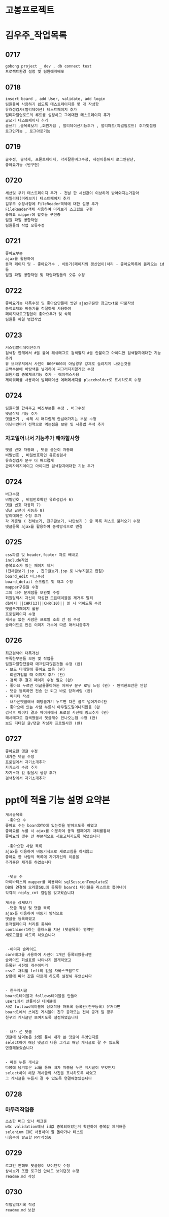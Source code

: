 # 고봉프로젝트
#  김우주_작업목록

## 0717
	gobong project _ dev , db connect test
	프로젝트환경 설정 및 팀원에게배포

## 0718
	insert board , add User, validate, add login
	팀원들이 사용하기 쉽도록 테스트페이지를 몇 개 작성함
	유효성검사(발리데이션) 테스트페이지 추가
	멀티파일업로드의 루트를 설정하고 그에대한 테스트페이지 추가
	글쓰기 테스트페이지 추가
	글쓰기 ,글목록보기 ,회원가입 , 발리데이션기능추가 , 멀티파트(파일업로드) 추가및설정
	로그인기능 , 로그아웃기능

## 0719
	글수정, 글삭제, 프론트페이지, 각자잘한버그수정, 세션이용해서 로그인판단,
	좋아요기능 (반구현)

## 0720
	세션및 쿠키 테스트페이지 추가 - 전날 한 세션값이 이상하게 받아와지는거같아
	파일리더(미리보기) 테스트페이지 추가
	김우주 수정사항에 FileReader객체에 대한 설명 추가
	FileReader객체 사용하여 미리보기 스크립트 구현
	좋아요 mapper에 할것들 구현중
	팀원 파일 병합작업
	팀원들의 작업 오류수정

## 0721
	좋아요부분
	ajax를 활용하여
	동적 페이지 및 - 좋아요개수 , 비동기(페이지의 갱신없이)처리 - 좋아요목록에 올라오는 id들 
	팀원 파일 병합작업 및 작업파일들의 오류 수정

## 0722
	좋아요기능 대폭수정 및 좋아요만들때 썻던 ajax구문만 참고txt로 따로작성
	동적교체와 비동기를 적절하게 사용하여
	페이지새로고침없이 좋아요추가 및 삭제 
	팀원들 파일 병합작업

## 0723
	커스텀발리데이션추가
	검색창 한개에서 #을 붙여 해쉬태그로 검색할지 #을 안붙이고 아이디만 검색할지에대한 기능 추가
	뷰 브라우저에서 사진이 800*600이 아닐경우 강제로 늘려지게 나오는것을
	공백부분에 바탕색을 넣게하여 찌그러지지않게끔 수정
	회원가입 중복체크기능 추가 - 에이잭스사용
	제이쿼리를 사용하여 발리데이션 에러메세지를 placeholder로 표시하도록 수정

## 0724
	팀원파일 합쳐주고 빠진부분들 수정 , 버그수정
	댓글삭제 기능 추가
	댓글쓰기 , 삭제 시 매끄럽게 안넘어가지는 부분 수정
	이닛바인더가 전역으로 먹는점을 보완 및 사용법 주석 추가

###	자고일어나서 기능추가 해야할사항
	댓글 번호 자동화 , 댓글 글쓴이 자동화
	비밀번호 , 비밀번호확인 유효성검사
	유효성검사 문구 더 매끄럽게
	관리자페지이이고 아이디만 검색할지에대한 기능 추가

## 0724
	버그수정
	비밀번호 , 비밀번호확인 유효성검사 6)
	댓글 번호 자동화 7)
	댓글 글쓴이 자동화 8)
	발리데이션 수정 추가
	각 계층별 ( 전체보기, 친구글보기, 나만보기 ) 글 목록 리스트 불러오기 수정
	댓글등록 ajax를 활용하여 동적방식으로 변경

## 0725
	css파일 및 header,footer 따로 빼내고
	include작업
	중복요소가 있는 페이지 제거
	(전체글보기.jsp , 친구글보기.jsp 로 나누지않고 합침)
	board_edit 버그수정
	board_detail 스크립트 및 태그 수정
	mapper구문들 수정
	그외 다수 문제점들 보완및 수정
	회원탈퇴시 자신이 작성한 모든테이블을 제거후 탈퇴
	db에서 ||CHR(13)||CHR(10)|| 쓸 시 먹히도록 수정
	댓글쓰기페이지 활용
	프로필페이지 수정
	게시글 없는 사람은 프로필 조회 안 됨 수정
	슬라이드로 만든 이미지 개수에 따른 매커니즘추가

## 0726
	최근검색어 대폭개선 
	부족한부분들 보완 및 작업들
	팀원파일합쳤을때 매끄럽지않은것들 수정 (완)
	- 보드 디테일에 좋아요 없음 (완)
	- 회원가입할 때 이미지 추가 (완)
	- 검색 후 결과 페이지 수정 필요 (완)
	- 좋아요 누르면 이글을좋아하눈 어쩌구 문구 로딩 느림 (완) - 완벽한보안은 안함
	- 댓글 등록하면 전송 안 되고 바로 닫혀버림 (완)
	- 피피티 작성 
	- 내가쓴댓글에서 해당글가기 누르면 다른 글로 넘어가요(완
	- 좋아요에 있는 사람 누를시 아무일도일어나지않음 (완
	검색후 아이디 결과 페이지에서 프로필 사진에 링크추가 (완)
	해시태그로 검색했을시 댓글개수 안나오는점 수정 (완)
	보드 디테일 글/댓글 작성자 프로필사진 (완)

## 0727
	좋아요한 댓글 수정
	내가쓴 댓글 수정
	프로필에서 자기소개추가
	자기소개 수정 추가
	자기소개 값 없을시 생성 추가
	검색창에서 자기소개추가

# ppt에 적을 기능 설명 요약본

	게시글목록
	 -좋아요 수
	좋아요 수는 boardDTO에 있는것을 받아오도록 하였고
	좋아요를 누를 시 ajax를 이용하여 동적 웹페이지 처리를통해
	좋아요의 갯수 만 부분적으로 새로고쳐지도록 하였습니다
	
	 -좋아요한 사람 목록
	ajax를 이용하여 비동기식으로 새로고침을 하지않고
	좋아요 한 사람의 목록에 자기자신의 이름을
	추가혹은 제거를 하였습니다
	
	
	 -댓글 수
	마이바티스의 mapper를 이용하여 sqlSessionTemplate로
	DB와 연결해 오라클SQL에 등록한 board1 테이블을 리스트로 뽑아내어
	각각의 reply_cnt 컬럼을 갖고왔습니다
	
	게시글 상세보기
	 -댓글 작성 및 댓글 목록
	ajax를 이용하여 비동기 방식으로
	댓글을 등록하였고
	동적웹페이지 처리를 통하여
	container1라는 클래스를 지닌 (댓글목록) 영역만
	새로고침을 하도록 하였습니다
	
	
	 -이미지 슬라이드
	core태그를 사용하여 사진이 1개만 등록되었을시엔
	슬라이드 화살표를 나타나지 않게하였고
	등록된 사진의 개수에따라 
	css로 처리할 left의 값을 자바스크립트로
	상황에 따라 값을 다르게 하도록 설정해 주었습니다
	
	
	- 친구게시글
	board1테이블과 follows테이블을 만들어
	user1에서 만들어진 테이블에
	서로 follows테이블에 상호작용 하도록 등록된(친구등록) 유저라면
	board1에서 쓰여진 게시물이 친구 공개또는 전체 공개 일 경우
	친구의 게시글만 보여지도록 설정하였습니다
	
	
	- 내가 쓴 댓글
	댓글에 남겨놓은 id를 통해 내가 쓴 댓글이 무엇인지를
	select하여 해당 댓글의 내용 그리고 해당 게시글로 갈 수 있도록
	연결해놓았습니다
	
	
	- 따봉 누른 게시글
	따봉에 남겨놓은 id를 통해 내가 따봉을 누른 게시글이 무엇인지
	select하여 해당 게시글의 사진을 표시하도록 하였고
	그 게시글을 누를시 갈 수 있도록 연결해놓았습니다


## 0728
### 마무리작업중
	소소한 버그 있나 체크중
	w3c validation에서 id값 중복되어있는거 확인하여 중복값 제거해줌
	selenium IDE 사용하여 잘 돌아가나 테스트
	다음주에 발표할 PPT작성중

## 0729
	로그인 안해도 댓글창이 보이던것 수정
	상세보기 또한 로그인 안해도 보이던것 수정
	readme.md 작성

## 0730
	작업일지기록 작성
	readme.md 보완